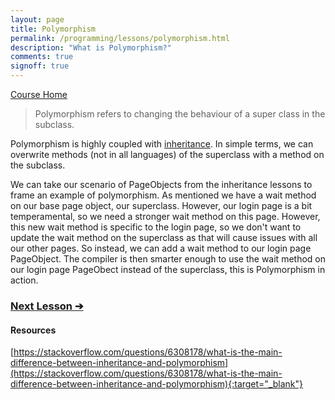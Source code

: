 ```yaml
---
layout: page
title: Polymorphism
permalink: /programming/lessons/polymorphism.html
description: "What is Polymorphism?"
comments: true
signoff: true
---
```

[Course Home](../course)

>Polymorphism refers to changing the behaviour of a super class in the subclass.

Polymorphism is highly coupled with [inheritance](../lessons/inheritance). In simple terms, we can overwrite methods (not in all languages) of the superclass with a method on the subclass.

We can take our scenario of PageObjects from the inheritance lessons to frame an example of polymorphism. As mentioned we have a wait method on our base page object, our superclass. However, our login page is a bit temperamental, so we need a stronger wait method on this page. However, this new wait method is specific to the login page, so we don't want to update the wait method on the superclass as that will cause issues with all our other pages. So instead, we can add a wait method to our login page PageObject. The compiler is then smarter enough to use the wait method on our login page PageObect instead of the superclass, this is Polymorphism in action. 

### [Next Lesson &#10132;](../lessons/decomposition)

#### Resources
[https://stackoverflow.com/questions/6308178/what-is-the-main-difference-between-inheritance-and-polymorphism](https://stackoverflow.com/questions/6308178/what-is-the-main-difference-between-inheritance-and-polymorphism){:target="_blank"}
